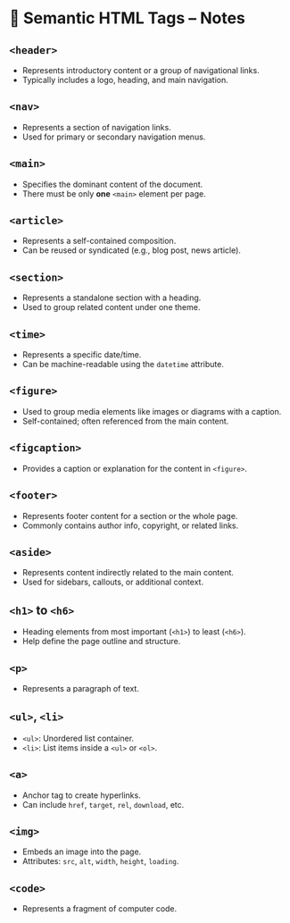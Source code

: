 # 🧠 Semantic HTML Tags – Notes

## `<header>`
- Represents introductory content or a group of navigational links.
- Typically includes a logo, heading, and main navigation.

## `<nav>`
- Represents a section of navigation links.
- Used for primary or secondary navigation menus.

## `<main>`
- Specifies the dominant content of the document.
- There must be only **one** `<main>` element per page.

## `<article>`
- Represents a self-contained composition.
- Can be reused or syndicated (e.g., blog post, news article).

## `<section>`
- Represents a standalone section with a heading.
- Used to group related content under one theme.

## `<time>`
- Represents a specific date/time.
- Can be machine-readable using the `datetime` attribute.

## `<figure>`
- Used to group media elements like images or diagrams with a caption.
- Self-contained; often referenced from the main content.

## `<figcaption>`
- Provides a caption or explanation for the content in `<figure>`.

## `<footer>`
- Represents footer content for a section or the whole page.
- Commonly contains author info, copyright, or related links.

## `<aside>`
- Represents content indirectly related to the main content.
- Used for sidebars, callouts, or additional context.

## `<h1>` to `<h6>`
- Heading elements from most important (`<h1>`) to least (`<h6>`).
- Help define the page outline and structure.

## `<p>`
- Represents a paragraph of text.

## `<ul>`, `<li>`
- `<ul>`: Unordered list container.
- `<li>`: List items inside a `<ul>` or `<ol>`.

## `<a>`
- Anchor tag to create hyperlinks.
- Can include `href`, `target`, `rel`, `download`, etc.

## `<img>`
- Embeds an image into the page.
- Attributes: `src`, `alt`, `width`, `height`, `loading`.

## `<code>`
- Represents a fragment of computer code.
